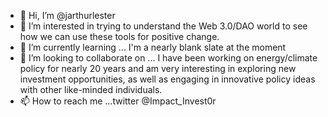 - 👋 Hi, I’m @jarthurlester
- 👀 I’m interested in trying to understand the Web 3.0/DAO world to see how we can use these tools for positive change.
- 🌱 I’m currently learning ... I'm a nearly blank slate at the moment
- 💞️ I’m looking to collaborate on ...  I have been working on energy/climate policy for nearly 20 years and am very interesting in exploring new investment opportunities, as well as engaging in innovative policy ideas with other like-minded individuals. 
- 📫 How to reach me ...twitter @Impact_Invest0r

<!---
jarthurlester/jarthurlester is a ✨ special ✨ repository because its `README.md` (this file) appears on your GitHub profile.
You can click the Preview link to take a look at your changes.
--->
